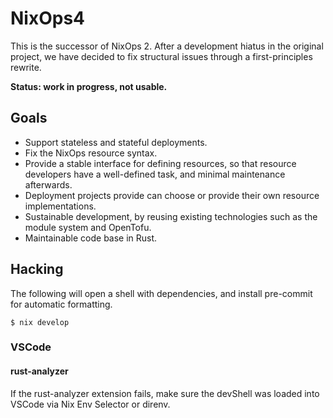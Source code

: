 
# NixOps4

This is the successor of NixOps 2.
After a development hiatus in the original project, we have decided to fix structural issues through a first-principles rewrite.

**Status: work in progress, not usable.**

## Goals

- Support stateless and stateful deployments.
- Fix the NixOps resource syntax.
- Provide a stable interface for defining resources, so that resource developers have a well-defined task, and minimal maintenance afterwards.
- Deployment projects provide can choose or provide their own resource implementations.
- Sustainable development, by reusing existing technologies such as the module system and OpenTofu.
- Maintainable code base in Rust.

## Hacking

The following will open a shell with dependencies, and install pre-commit for automatic formatting.

```console
$ nix develop
```

### VSCode

#### rust-analyzer

If the rust-analyzer extension fails, make sure the devShell was loaded into VSCode via Nix Env Selector or direnv.
